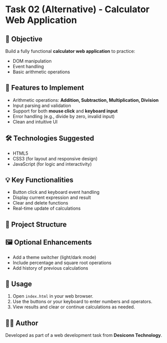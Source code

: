 # Task 02 (Alternative) - Calculator Web Application

## 🧮 Objective
Build a fully functional **calculator web application** to practice:

- DOM manipulation
- Event handling
- Basic arithmetic operations

## 🎯 Features to Implement

- Arithmetic operations: **Addition, Subtraction, Multiplication, Division**
- Input parsing and validation
- Support for both **mouse click** and **keyboard input**
- Error handling (e.g., divide by zero, invalid input)
- Clean and intuitive UI

## 🛠️ Technologies Suggested

- HTML5
- CSS3 (for layout and responsive design)
- JavaScript (for logic and interactivity)

## 💡 Key Functionalities

- Button click and keyboard event handling
- Display current expression and result
- Clear and delete functions
- Real-time update of calculations

## 📁 Project Structure


## 🖼️ Optional Enhancements

- Add a theme switcher (light/dark mode)
- Include percentage and square root operations
- Add history of previous calculations

## 🧪 Usage

1. Open `index.html` in your web browser.
2. Use the buttons or your keyboard to enter numbers and operators.
3. View results and clear or continue calculations as needed.

## 👨‍💻 Author
Developed as part of a web development task from **Desiconn Technology**.
